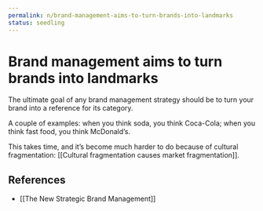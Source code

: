 ```yaml
---
permalink: n/brand-management-aims-to-turn-brands-into-landmarks
status: seedling
---
```

# Brand management aims to turn brands into landmarks

The ultimate goal of any brand management strategy should be to turn your brand into a reference for its category.

A couple of examples: when you think soda, you think Coca-Cola; when you think fast food, you think McDonald’s.

This takes time, and it’s become much harder to do because of cultural fragmentation: [[Cultural fragmentation causes market fragmentation]].

## References

- [[The New Strategic Brand Management]]
